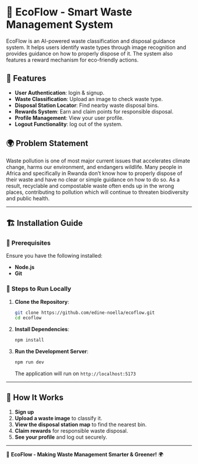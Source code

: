 # 🌱 EcoFlow - Smart Waste Management System

EcoFlow is an AI-powered waste classification and disposal guidance system. It helps users identify waste types through image recognition and provides guidance on how to properly dispose of it. The system also features a reward mechanism for eco-friendly actions.

## 🚀 Features
- **User Authentication**: login & signup.
- **Waste Classification**: Upload an image to check waste type.
- **Disposal Station Locator**: Find nearby waste disposal bins.
- **Rewards System**: Earn and claim points for responsible disposal.
- **Profile Management**: View your user profile.
- **Logout Functionality**: log out of the system.

## 🌍 Problem Statement
Waste pollution is one of most major current issues that accelerates climate change, harms our environment, and endangers wildlife. Many people in Africa and specifically in Rwanda don’t know how to properly dispose of their waste and have no clear or simple guidance on how to do so. As a result, recyclable and compostable waste often ends up in the wrong places, contributing to pollution which will continue to threaten biodiversity and public health.

---

## 🏗️ Installation Guide
### 🔹 Prerequisites
Ensure you have the following installed:
- **Node.js** 
- **Git**

### 🔹 Steps to Run Locally
1. **Clone the Repository**:
   ```bash
   git clone https://github.com/edine-noella/ecoflow.git
   cd ecoflow
   ```

2. **Install Dependencies**:
   ```bash
   npm install
   ```

3. **Run the Development Server**:
   ```bash
   npm run dev
   ```
   The application will run on `http://localhost:5173`

---

## 🎯 How It Works
1. **Sign up**
2. **Upload a waste image** to classify it.
3. **View the disposal station map** to find the nearest bin.
4. **Claim rewards** for responsible waste disposal.
5. **See your profile** and log out securely.

---

🌟 **EcoFlow - Making Waste Management Smarter & Greener!** 🌍
